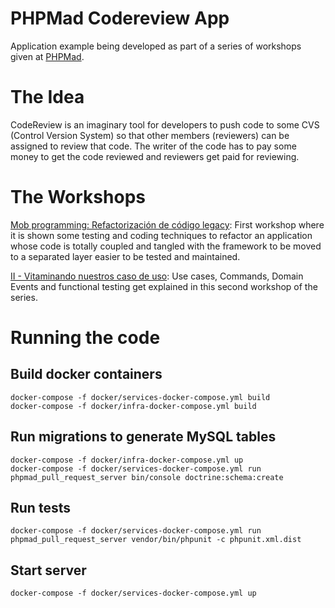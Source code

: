 # PHPMad Codereview App
Application example being developed as part of a series of workshops given at [PHPMad](https://www.meetup.com/es-ES/phpmad/).

# The Idea
CodeReview is an imaginary tool for developers to push code to some CVS (Control Version System) so that other members (reviewers) can be assigned to review that code. The writer of the code has to pay some money to get the code reviewed and reviewers get paid for reviewing.

# The Workshops
[Mob programming: Refactorización de código legacy](https://www.slideshare.net/MaikelGonzlezBaile/mob-programming-refactorizacin-de-cdigo-legacy): First workshop where it is shown some testing and coding techniques to refactor an application whose code is totally coupled and tangled with the framework to be moved to a separated layer easier to be tested and maintained.

[II - Vitaminando nuestros caso de uso](https://es.slideshare.net/MaikelGonzlezBaile/ii-vitaminando-nuestros-casos-de-uso): Use cases, Commands, Domain Events and functional testing get explained in this second workshop of the series.

# Running the code
## Build docker containers
```
docker-compose -f docker/services-docker-compose.yml build
docker-compose -f docker/infra-docker-compose.yml build
```

## Run migrations to generate MySQL tables
```
docker-compose -f docker/infra-docker-compose.yml up
docker-compose -f docker/services-docker-compose.yml run phpmad_pull_request_server bin/console doctrine:schema:create
```

## Run tests
```
docker-compose -f docker/services-docker-compose.yml run phpmad_pull_request_server vendor/bin/phpunit -c phpunit.xml.dist
```

## Start server
```
docker-compose -f docker/services-docker-compose.yml up
```
